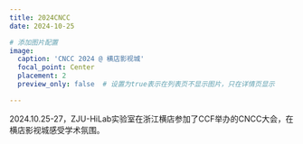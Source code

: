 ```yaml
---
title: 2024CNCC
date: 2024-10-25

# 添加图片配置
image:
  caption: 'CNCC 2024 @ 横店影视城'
  focal_point: Center
  placement: 2
  preview_only: false  # 设置为true表示在列表页不显示图片，只在详情页显示

---
```


2024.10.25-27，ZJU-HiLab实验室在浙江横店参加了CCF举办的CNCC大会，在横店影视城感受学术氛围。